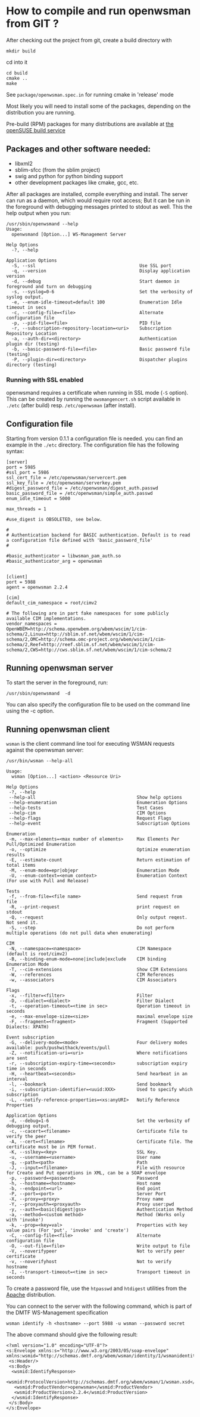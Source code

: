 # How to compile and run openwsman from GIT ? 

After checking out the project from git, create a build directory
with

    mkdir build

cd into it

    cd build
    cmake ..
    make

See `package/openwsman.spec.in` for running cmake in 'release' mode

Most likely you will need to install some of the packages, depending
on the distribution you are running.

Pre-build (RPM) packages for many distributions are available at
[the openSUSE build service](https://build.opensuse.org/package/show/systemsmanagement:wbem/openwsman)


## Packages and other software needed:

* libxml2
* sblim-sfcc (from the sblim project)
* swig and python for python binding support
* other development packages like cmake, gcc, etc.

After all packages are installed, compile everything and install. The
server can run as a daemon, which would require root access; But it
can be run in the foreground with debugging messages printed to stdout
as well. This the help output when you run:

    /usr/sbin/openwsmand --help
    Usage:
      openwsmand [Option...] WS-Management Server
  
    Help Options
      -?, --help
    
    Application Options
      -S, --ssl                                       Use SSL port
      -q, --version                                   Display application version
      -d, --debug                                     Start daemon in foreground and turn on debugging
      -s, --syslog=0-6                                Set the verbosity of syslog output.
      -e, --enum-idle-timeout=default 100             Enumeration Idle timeout in secs
      -c, --config-file=<file>                        Alternate configuration file
      -p, --pid-file=<file>                           PID file
      -r, --subscription-repository-location=<uri>    Subscription Repository Location
      -a, --auth-dir=<directory>                      Authentication plugin dir (testing)
      -b, --basic-password-file=<file>                Basic password file (testing)
      -P, --plugin-dir=<directory>                    Dispatcher plugins directory (testing)

### Running with SSL enabled

openwsmand requires a certificate when running in SSL mode (`-S` option).
This can be created by running the `owsmangencert.sh` script available
in `./etc` (after build) resp. `/etc/openwsman` (after install).

## Configuration file

Starting from version 0.1.1 a configuration file is needed. you can
find an example in the `./etc` directory. The configuration file has the
following syntax:

    [server]
    port = 5985
    #ssl_port = 5986
    ssl_cert_file = /etc/openwsman/servercert.pem
    ssl_key_file = /etc/openwsman/serverkey.pem
    #digest_password_file = /etc/openwsman/digest_auth.passwd
    basic_password_file = /etc/openwsman/simple_auth.passwd
    enum_idle_timeout = 5000

    max_threads = 1

    #use_digest is OBSOLETED, see below.

    #
    # Authentication backend for BASIC authentication. Default is to read a configuration file defined with 'basic_password_file'
    #

    #basic_authenticator = libwsman_pam_auth.so
    #basic_authenticator_arg = openwsman


    [client]
    port = 5988
    agent = openwsman 2.2.4

    [cim]
    default_cim_namespace = root/cimv2

    # The following are in part fake namespaces for some publicly available CIM implementations.
    vendor_namespaces = OpenWBEM=http://schema.openwbem.org/wbem/wscim/1/cim-schema/2,Linux=http://sblim.sf.net/wbem/wscim/1/cim-schema/2,OMC=http://schema.omc-project.org/wbem/wscim/1/cim-schema/2,Reef=http://reef.sblim.sf.net/wbem/wscim/1/cim-schema/2,CWS=http://cws.sblim.sf.net/wbem/wscim/1/cim-schema/2

## Running openwsman server

To start the server in the foreground, run:

    /usr/sbin/openwsmand  -d

You can also specify the configuration file to be used on the command line using the -c option.

## Running openwsman client

`wsman` is the client command line tool for executing WSMAN requests against the openwsman server:

    /usr/bin/wsman --help-all

    Usage:
      wsman [Option...] <action> <Resource Uri>

    Help Options
     -?, --help
     --help-all                                      Show help options
     --help-enumeration                              Enumeration Options
     --help-tests                                    Test Cases
     --help-cim                                      CIM Options
     --help-flags                                    Request Flags
     --help-event                                    Subscription Options

    Enumeration
     -m, --max-elements=<max number of elements>     Max Elements Per Pull/Optimized Enumeration
     -o, --optimize                                  Optimize enumeration results
     -E, --estimate-count                            Return estimation of total items
     -M, --enum-mode=epr|objepr                      Enumeration Mode
     -U, --enum-context=<enum context>               Enumeration Context (For use with Pull and Release)

    Tests
     -f, --from-file=<file name>                     Send request from file
     -R, --print-request                             print request on stdout
     -Q, --request                                   Only output reqest. Not send it.
     -S, --step                                      Do not perform multiple operations (do not pull data when enumerating)

    CIM
     -N, --namespace=<namespace>                     CIM Namespace (default is root/cimv2)
     -B, --binding-enum-mode=none|include|exclude    CIM binding Enumeration Mode
     -T, --cim-extensions                            Show CIM Extensions
     -W, --references                                CIM References
     -w, --associators                               CIM Associators

    Flags
     -x, --filter=<filter>                           Filter
     -D, --dialect=<dialect>                         Filter Dialect
     -t, --operation-timeout=<time in sec>           Operation timeout in seconds
     -e, --max-envelope-size=<size>                  maximal envelope size
     -F, --fragment=<fragment>                       Fragment (Supported Dialects: XPATH)

    Event subscription
     -G, --delivery-mode=<mode>                      Four delivery modes available: push/pushwithack/events/pull
     -Z, --notification-uri=<uri>                    Where notifications are sent
     -r, --subscription-expiry-time=<seconds>        subscription expiry time in seconds
     -H, --heartbeat=<seconds>                       Send hearbeat in an interval
     -l, --bookmark                                  Send bookmark
     -i, --subscription-identifier=<uuid:XXX>        Used to specify which subscription
     -L, --notify-reference-properties=<xs:anyURI>   Notify Reference Properties

    Application Options
     -d, --debug=1-6                                 Set the verbosity of debugging output.
     -c, --cacert=<filename>                         Certificate file to verify the peer
     -A, --cert=<filename>                           Certificate file. The certificate must be in PEM format.
     -K, --sslkey=<key>                              SSL Key.
     -u, --username=<username>                       User name
     -g, --path=<path>                               Path
     -J, --input=<filename>                          File with resource for Create and Put operations in XML, can be a SOAP envelope
     -p, --password=<password>                       Password
     -h, --hostname=<hostname>                       Host name
     -b, --endpoint=<url>                            End point
     -P, --port=<port>                               Server Port
     -X, --proxy=<proxy>                             Proxy name
     -Y, --proxyauth=<proxyauth>                     Proxy user:pwd
     -y, --auth=<basic|digest|gss>                   Authentication Method
     -a, --method=<custom method>                    Method (Works only with 'invoke')
     -k, --prop=<key=val>                            Properties with key value pairs (For 'put', 'invoke' and 'create')
     -C, --config-file=<file>                        Alternate configuration file
     -O, --out-file=<file>                           Write output to file
     -V, --noverifypeer                              Not to verify peer certificate
     -v, --noverifyhost                              Not to verify hostname
     -I, --transport-timeout=<time in sec>           Transport timeout in seconds

To create a password file, use the `htpasswd` and `htdigest` utilities
from the [Apache](http://www.apache.org) distribution.

You can connect to the server with the following command, which is part of the DMTF WS-Management specification

    wsman identify -h <hostname> --port 5988 -u wsman --password secret


The above command should give the following result:


    <?xml version="1.0" encoding="UTF-8"?>
    <s:Envelope xmlns:s="http://www.w3.org/2003/05/soap-envelope" xmlns:wsmid="http://schemas.dmtf.org/wbem/wsman/identity/1/wsmanidentity.xsd">
     <s:Header/>
     <s:Body>
      <wsmid:IdentifyResponse>
       <wsmid:ProtocolVersion>http://schemas.dmtf.org/wbem/wsman/1/wsman.xsd</wsmid:ProtocolVersion>
       <wsmid:ProductVendor>openwsman</wsmid:ProductVendor>
       <wsmid:ProductVersion>2.2.4</wsmid:ProductVersion>
      </wsmid:IdentifyResponse>
     </s:Body>
    </s:Envelope>
